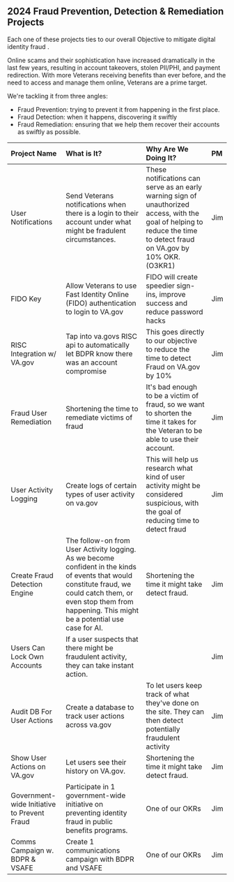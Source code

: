## 2024 Fraud Prevention, Detection & Remediation Projects

Each one of these projects ties to our overall Objective to mitigate digital identity fraud .

Online scams and their sophistication have increased dramatically in the last few years, resulting in account takeovers, stolen PII/PHI, and payment redirection. With more Veterans receiving benefits than ever before, and the need to access and manage them online, Veterans are a prime target.

We're tackling it from three angles:
- Fraud Prevention: trying to prevent it from happening in the first place.
- Fraud Detection: when it happens, discovering it swiftly
- Fraud Remediation: ensuring that we help them recover their accounts as swiftly as possible.

| Project Name          | What is It?       | Why Are We Doing It? | PM |
| :------------- |:------------- | :----- | :----- |
| User Notifications | Send Veterans notifications when there is a login to their account under what might be fradulent circumstances. | These notifications can serve as an early warning sign of unauthorized access, with the goal of helping to reduce the time to detect fraud on VA.gov by 10% OKR. (O3KR1)| Jim |
| FIDO Key|  Allow Veterans to use Fast Identity Online (FIDO) authentication to login to VA.gov | FIDO will create speedier sign-ins, improve success and reduce password hacks | Jim |
| RISC Integration w/ VA.gov | Tap into va.govs RISC api to automatically let BDPR know there was an account compromise| This goes directly to our objective to reduce the time to detect Fraud on VA.gov by 10% | Jim |
| Fraud User Remediation | Shortening the time to remediate victims of fraud | It's bad enough to be a victim of fraud, so we want to shorten the time it takes for the Veteran to be able to use their account.| Jim |
| User Activity Logging | Create logs of certain types of user activity on va.gov  | This will help us research what kind of user activity might be considered suspicious, with the goal of reducing time to detect fraud |  Jim |
| Create Fraud Detection Engine | The follow-on from User Activity logging. As we become confident in the kinds of events that would constitute fraud, we could catch them, or even stop them from happening. This might be a potential use case for AI. | Shortening the time it might take detect fraud. | Jim  |
| Users Can Lock Own Accounts | If a user suspects that there might be fraudulent activity, they can take instant action. | | Jim  |
| Audit DB For User Actions | Create a database to track user actions across va.gov | To let users keep track of what they've done on the site. They can then detect potentially fraudulent activity |  Jim |
| Show User Actions on VA.gov| Let users see their history on VA.gov. | Shortening the time it might take detect fraud. | Jim  |
| Government-wide Initiative to Prevent Fraud | Participate in 1 government-wide initiative on preventing identity fraud in public benefits programs. | One of our OKRs | Jim  |
| Comms Campaign w. BDPR & VSAFE | Create 1 communications campaign with BDPR and VSAFE | One of our OKRs | Jim  |
